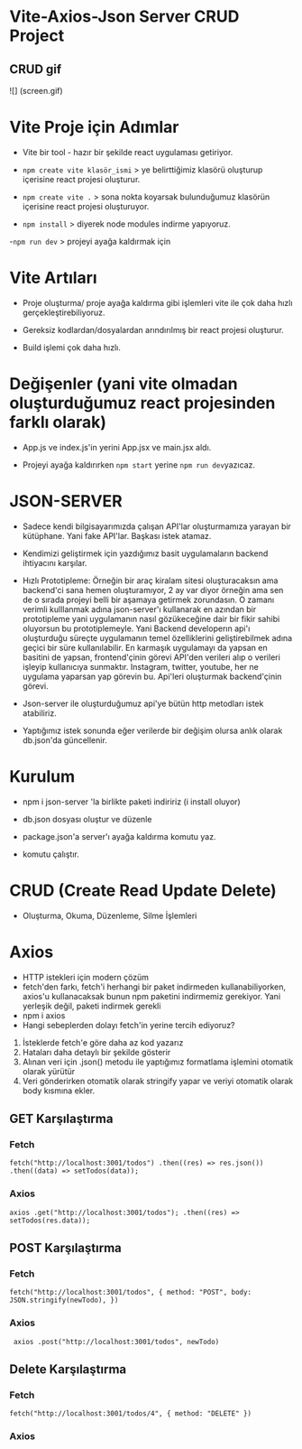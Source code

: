 <h1> Vite-Axios-Json Server CRUD Project </h1>

<h2> CRUD gif </h2>

![] (screen.gif)

# Vite Proje için Adımlar

- Vite bir tool - hazır bir şekilde react uygulaması getiriyor.

- `npm create vite klasör_ismi` > ye belirttiğimiz klasörü oluşturup içerisine react projesi oluşturur.

- `npm create vite .` > sona nokta koyarsak bulunduğumuz klasörün içerisine react projesi oluşturuyor.

- `npm install` > diyerek node modules indirme yapıyoruz.

-`npm run dev` > projeyi ayağa kaldırmak için

# Vite Artıları

- Proje oluşturma/ proje ayağa kaldırma gibi işlemleri vite ile çok daha hızlı gerçekleştirebiliyoruz.

- Gereksiz kodlardan/dosyalardan arındırılmış bir react projesi oluşturur.

- Build işlemi çok daha hızlı.

# Değişenler (yani vite olmadan oluşturduğumuz react projesinden farklı olarak)

- App.js ve index.js'in yerini App.jsx ve main.jsx aldı.

- Projeyi ayağa kaldırırken `npm start` yerine `npm run dev`yazıcaz.

# JSON-SERVER

- Sadece kendi bilgisayarımızda çalışan API'lar oluşturmamıza yarayan bir kütüphane. Yani fake API'lar. Başkası istek atamaz.

- Kendimizi geliştirmek için yazdığımız basit uygulamaların backend ihtiyacını karşılar.

- Hızlı Prototipleme: Örneğin bir araç kiralam sitesi oluşturacaksın ama backend'ci sana hemen oluşturamıyor, 2 ay var diyor örneğin ama sen de o sırada projeyi belli bir aşamaya getirmek zorundasın. O zamanı verimli kulllanmak adına json-server'ı kullanarak en azından bir prototipleme yani uygulamanın nasıl gözükeceğine dair bir fikir sahibi oluyorsun bu prototiplemeyle. Yani Backend developerın api'ı oluşturduğu süreçte uygulamanın temel özelliklerini geliştirebilmek adına geçici bir süre kullanılabilir.
  En karmaşık uygulamayı da yapsan en basitini de yapsan, frontend'çinin görevi API'den verileri alıp o verileri işleyip kullanıcıya sunmaktır. Instagram, twitter, youtube, her ne uygulama yaparsan yap görevin bu. Api'leri oluşturmak backend'çinin görevi.

- Json-server ile oluşturduğumuz api'ye bütün http metodları istek atabiliriz.

- Yaptığımız istek sonunda eğer verilerde bir değişim olursa anlık olarak db.json'da güncellenir.

# Kurulum

- npm i json-server 'la birlikte paketi indiririz (i install oluyor)

- db.json dosyası oluştur ve düzenle

- package.json'a server'ı ayağa kaldırma komutu yaz.

- komutu çalıştır.

# CRUD (Create Read Update Delete)

- Oluşturma, Okuma, Düzenleme, Silme İşlemleri

# Axios

- HTTP istekleri için modern çözüm
- fetch'den farkı, fetch'i herhangi bir paket indirmeden kullanabiliyorken, axios'u kullanacaksak bunun npm paketini indirmemiz gerekiyor. Yani yerleşik değil, paketi indirmek gerekli
- npm i axios
- Hangi sebeplerden dolayı fetch'in yerine tercih ediyoruz?

1. İsteklerde fetch'e göre daha az kod yazarız
2. Hataları daha detaylı bir şekilde gösterir
3. Alınan veri için .json() metodu ile yaptığımız formatlama işlemini otomatik olarak yürütür
4. Veri gönderirken otomatik olarak stringify yapar ve veriyi otomatik olarak body kısmına ekler.

## GET Karşılaştırma

### Fetch

`fetch("http://localhost:3001/todos")
      .then((res) => res.json())
      .then((data) => setTodos(data));`

### Axios

`axios
    .get("http://localhost:3001/todos");
    .then((res) => setTodos(res.data));`

## POST Karşılaştırma

### Fetch

`fetch("http://localhost:3001/todos", {
      method: "POST",
      body: JSON.stringify(newTodo),
    })`

### Axios

` axios
      .post("http://localhost:3001/todos", newTodo)`

## Delete Karşılaştırma

### Fetch

`fetch("http://localhost:3001/todos/4", {
      method: "DELETE"
})`

### Axios

